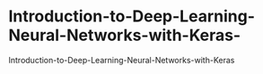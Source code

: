# Introduction-to-Deep-Learning-Neural-Networks-with-Keras-
Introduction-to-Deep-Learning-Neural-Networks-with-Keras 
